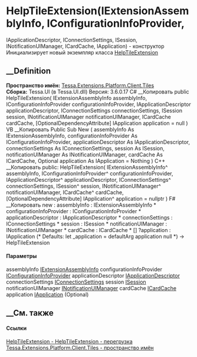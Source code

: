 # HelpTileExtension(IExtensionAssemblyInfo, IConfigurationInfoProvider,
IApplicationDescriptor, IConnectionSettings, ISession, INotificationUIManager,
ICardCache, IApplication) - конструктор
Инициализирует новый экземпляр класса
[HelpTileExtension](T_Tessa_Extensions_Platform_Client_Tiles_HelpTileExtension.htm)
##  __Definition
 **Пространство имён:**
[Tessa.Extensions.Platform.Client.Tiles](N_Tessa_Extensions_Platform_Client_Tiles.htm)  
 **Сборка:** Tessa.UI (в Tessa.UI.dll) Версия: 3.6.0.17
C# __Копировать
     public HelpTileExtension(
    	IExtensionAssemblyInfo assemblyInfo,
    	IConfigurationInfoProvider configurationInfoProvider,
    	IApplicationDescriptor applicationDescriptor,
    	IConnectionSettings connectionSettings,
    	ISession session,
    	INotificationUIManager notificationUIManager,
    	ICardCache cardCache,
    	[OptionalDependencyAttribute] IApplication application = null
    )
VB __Копировать
     Public Sub New ( 
    	assemblyInfo As IExtensionAssemblyInfo,
    	configurationInfoProvider As IConfigurationInfoProvider,
    	applicationDescriptor As IApplicationDescriptor,
    	connectionSettings As IConnectionSettings,
    	session As ISession,
    	notificationUIManager As INotificationUIManager,
    	cardCache As ICardCache,
    	<OptionalDependencyAttribute> Optional application As IApplication = Nothing
    )
C++ __Копировать
     public:
    HelpTileExtension(
    	IExtensionAssemblyInfo^ assemblyInfo, 
    	IConfigurationInfoProvider^ configurationInfoProvider, 
    	IApplicationDescriptor^ applicationDescriptor, 
    	IConnectionSettings^ connectionSettings, 
    	ISession^ session, 
    	INotificationUIManager^ notificationUIManager, 
    	ICardCache^ cardCache, 
    	[OptionalDependencyAttribute] IApplication^ application = nullptr
    )
F# __Копировать
     new : 
            assemblyInfo : IExtensionAssemblyInfo * 
            configurationInfoProvider : IConfigurationInfoProvider * 
            applicationDescriptor : IApplicationDescriptor * 
            connectionSettings : IConnectionSettings * 
            session : ISession * 
            notificationUIManager : INotificationUIManager * 
            cardCache : ICardCache * 
            [<OptionalDependencyAttribute>] ?application : IApplication 
    (* Defaults:
            let _application = defaultArg application null
    *)
    -> HelpTileExtension
#### Параметры
assemblyInfo
[IExtensionAssemblyInfo](T_Tessa_Extensions_IExtensionAssemblyInfo.htm)
configurationInfoProvider
[IConfigurationInfoProvider](T_Tessa_Platform_Runtime_IConfigurationInfoProvider.htm)
applicationDescriptor
[IApplicationDescriptor](T_Tessa_Platform_Runtime_IApplicationDescriptor.htm)
connectionSettings
[IConnectionSettings](T_Tessa_Platform_Runtime_IConnectionSettings.htm)
session [ISession](T_Tessa_Platform_Runtime_ISession.htm)
notificationUIManager
[INotificationUIManager](T_Tessa_UI_Notifications_INotificationUIManager.htm)
cardCache [ICardCache](T_Tessa_Cards_Caching_ICardCache.htm)
application [IApplication](T_Tessa_Platform_Runtime_IApplication.htm)
(Optional)
## __См. также
#### Ссылки
[HelpTileExtension -
](T_Tessa_Extensions_Platform_Client_Tiles_HelpTileExtension.htm)
[HelpTileExtension -
перегрузка](Overload_Tessa_Extensions_Platform_Client_Tiles_HelpTileExtension__ctor.htm)
[Tessa.Extensions.Platform.Client.Tiles - пространство
имён](N_Tessa_Extensions_Platform_Client_Tiles.htm)
